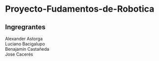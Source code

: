 # Proyecto-Fudamentos-de-Robotica

## Ingregrantes
Alexander Astorga  
Luciano Bacigalupo  
Benajamin Castañeda  
Jose Cacerés 
